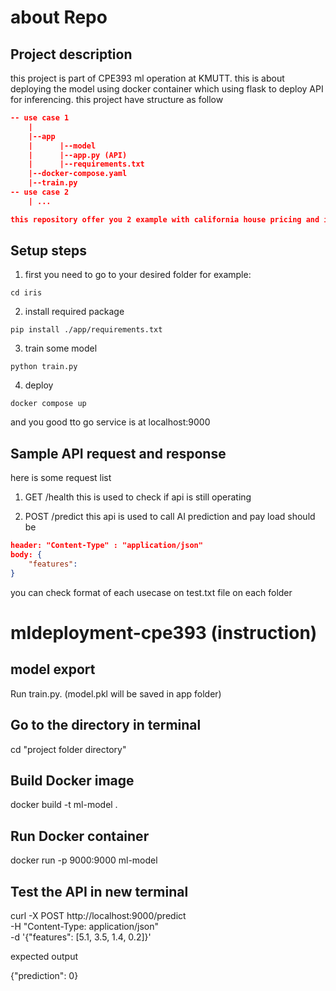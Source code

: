 # about Repo
## Project description
this project is part of CPE393 ml operation at KMUTT. this is about deploying the model using docker container which using flask to deploy API for inferencing. this project have structure as follow

```json
-- use case 1
    |
    |--app
    |      |--model
    |      |--app.py (API)
    |      |--requirements.txt
    |--docker-compose.yaml
    |--train.py
-- use case 2
    | ...

this repository offer you 2 example with california house pricing and iris dataset
```

## Setup steps
1. first you need to go to your desired folder for example:
```shell
cd iris
```
2. install required package
```shell
pip install ./app/requirements.txt
```
3. train some model
```shell
python train.py
```
4. deploy
```shell
docker compose up
```

and you good tto go service is at localhost:9000
## Sample API request and response
here is some request list
1. GET /health
this is used to check if api is still operating

2. POST /predict 
this api is used to call AI prediction and pay load should be
```json
header: "Content-Type" : "application/json"
body: {
    "features": 
}
```
you can check format of each usecase on test.txt file on each folder
# mldeployment-cpe393 (instruction)

## model export
Run train.py. (model.pkl will be saved in app folder)

## Go to the directory in terminal
cd "project folder directory"

## Build Docker image
docker build -t ml-model .

## Run Docker container
docker run -p 9000:9000 ml-model

## Test the API in new terminal

curl -X POST http://localhost:9000/predict \
     -H "Content-Type: application/json" \
     -d '{"features": [5.1, 3.5, 1.4, 0.2]}'

expected output

{"prediction": 0}





